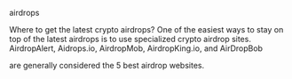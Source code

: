 airdrops

Where to get the latest crypto airdrops?
One of the easiest ways to stay on top of the latest airdrops is to use specialized crypto airdrop sites. 
AirdropAlert, 
Aidrops.io, 
AirdropMob, 
AirdropKing.io, and 
AirDropBob 

are generally considered the 5 best airdrop websites.
